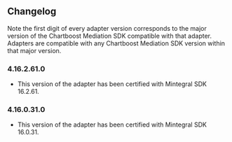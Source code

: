 ## Changelog

Note the first digit of every adapter version corresponds to the major version of the Chartboost Mediation SDK compatible with that adapter. 
Adapters are compatible with any Chartboost Mediation SDK version within that major version.

### 4.16.2.61.0
- This version of the adapter has been certified with Mintegral SDK 16.2.61.

### 4.16.0.31.0
- This version of the adapter has been certified with Mintegral SDK 16.0.31.
